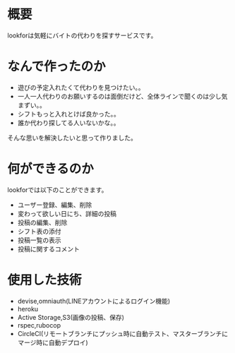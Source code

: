 # 概要
lookforは気軽にバイトの代わりを探すサービスです。

# なんで作ったのか
* 遊びの予定入れたくて代わりを見つけたい。。
* 一人一人代わりのお願いするのは面倒だけど、全体ラインで聞くのは少し気まずい。。
* シフトもっと入れとけば良かった。。
* 誰か代わり探してる人いないかな。。

そんな思いを解決したいと思って作りました。

# 何ができるのか
lookforでは以下のことができます。
* ユーザー登録、編集、削除
* 変わって欲しい日にち、詳細の投稿
* 投稿の編集、削除
* シフト表の添付
* 投稿一覧の表示
* 投稿に関するコメント


# 使用した技術
* devise,omniauth(LINEアカウントによるログイン機能)
* heroku
* Active Storage,S3(画像の投稿、保存)
* rspec,rubocop
* CircleCI(リモートブランチにプッシュ時に自動テスト、マスターブランチにマージ時に自動デプロイ)
